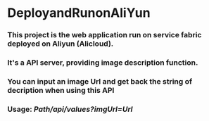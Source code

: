 # DeployandRunonAliYun
### This project is the web application run on service fabric deployed on Aliyun (Alicloud).
### It's a API server, providing image description function.
### You can input an image Url and get back the string of decription when using this API
### Usage: ***Path/api/values?imgUrl=Url***

